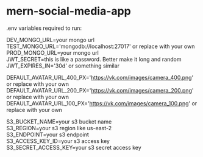 # mern-social-media-app

.env variables required to run:<br />

DEV_MONGO_URL=your mongo url<br />
TEST_MONGO_URL='mongodb://localhost:27017' or replace with your own<br />
PROD_MONGO_URL=your mongo url<br />
JWT_SECRET=this is like a password. Better make it long and random<br />
JWT_EXPIRES_IN='30d' or something similar<br />

DEFAULT_AVATAR_URL_400_PX='https://vk.com/images/camera_400.png' or replace with your own<br />
DEFAULT_AVATAR_URL_200_PX='https://vk.com/images/camera_200.png' or replace with your own<br />
DEFAULT_AVATAR_URL_100_PX='https://vk.com/images/camera_100.png' or replace with your own<br />

S3_BUCKET_NAME=your s3 bucket name<br />
S3_REGION=your s3 region like us-east-2<br />
S3_ENDPOINT=your s3 endpoint<br />
S3_ACCESS_KEY_ID=your s3 access key<br />
S3_SECRET_ACCESS_KEY=your s3 secret access key<br />
